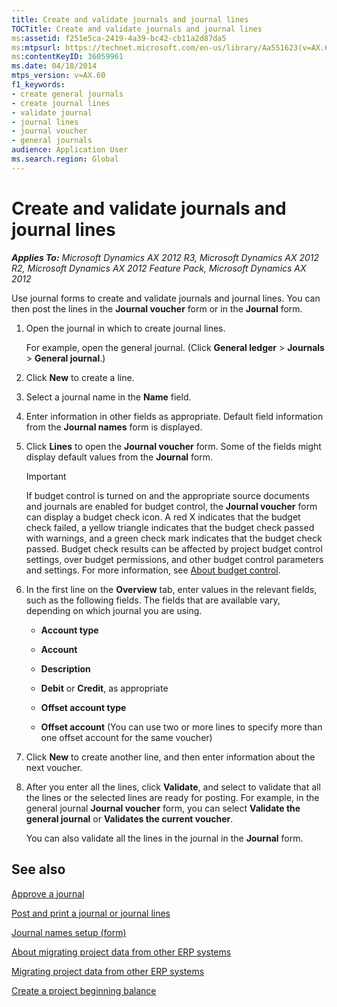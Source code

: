 ```yaml
---
title: Create and validate journals and journal lines
TOCTitle: Create and validate journals and journal lines
ms:assetid: f251e5ca-2419-4a39-bc42-cb11a2d87da5
ms:mtpsurl: https://technet.microsoft.com/en-us/library/Aa551623(v=AX.60)
ms:contentKeyID: 36059961
ms.date: 04/18/2014
mtps_version: v=AX.60
f1_keywords:
- create general journals
- create journal lines
- validate journal
- journal lines
- journal voucher
- general journals
audience: Application User
ms.search.region: Global
---
```


# Create and validate journals and journal lines 


_**Applies To:** Microsoft Dynamics AX 2012 R3, Microsoft Dynamics AX 2012 R2, Microsoft Dynamics AX 2012 Feature Pack, Microsoft Dynamics AX 2012_

Use journal forms to create and validate journals and journal lines. You can then post the lines in the **Journal voucher** form or in the **Journal** form.

1.  Open the journal in which to create journal lines.
    
    For example, open the general journal. (Click **General ledger** \> **Journals** \> **General journal**.)

2.  Click **New** to create a line.

3.  Select a journal name in the **Name** field.

4.  Enter information in other fields as appropriate. Default field information from the **Journal names** form is displayed.

5.  Click **Lines** to open the **Journal voucher** form. Some of the fields might display default values from the **Journal** form.
    

    > [!IMPORTANT]
    > <P>If budget control is turned on and the appropriate source documents and journals are enabled for budget control, the <STRONG>Journal voucher</STRONG> form can display a budget check icon. A red X indicates that the budget check failed, a yellow triangle indicates that the budget check passed with warnings, and a green check mark indicates that the budget check passed. Budget check results can be affected by project budget control settings, over budget permissions, and other budget control parameters and settings. For more information, see <A href="about-budget-control.md">About budget control</A>.</P>



6.  In the first line on the **Overview** tab, enter values in the relevant fields, such as the following fields. The fields that are available vary, depending on which journal you are using.
    
      - **Account type**
    
      - **Account**
    
      - **Description**
    
      - **Debit** or **Credit**, as appropriate
    
      - **Offset account type**
    
      - **Offset account** (You can use two or more lines to specify more than one offset account for the same voucher)

7.  Click **New** to create another line, and then enter information about the next voucher.

8.  After you enter all the lines, click **Validate**, and select to validate that all the lines or the selected lines are ready for posting. For example, in the general journal **Journal voucher** form, you can select **Validate the general journal** or **Validates the current voucher**.
    
    You can also validate all the lines in the journal in the **Journal** form.

## See also

[Approve a journal](approve-a-journal.md)

[Post and print a journal or journal lines](post-and-print-a-journal-or-journal-lines.md)

[Journal names setup (form)](https://technet.microsoft.com/en-us/library/aa552517\(v=ax.60\))

[About migrating project data from other ERP systems](about-migrating-project-data-from-other-erp-systems.md)

[Migrating project data from other ERP systems](migrating-project-data-from-other-erp-systems.md)

[Create a project beginning balance](create-a-project-beginning-balance.md)

  


